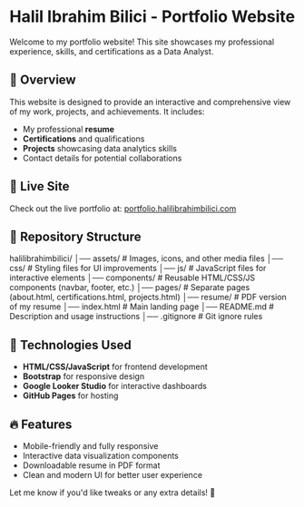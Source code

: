 # Halil Ibrahim Bilici - Portfolio Website

Welcome to my portfolio website! This site showcases my professional experience, skills, and certifications as a Data Analyst. 

## 📌 Overview

This website is designed to provide an interactive and comprehensive view of my work, projects, and achievements. It includes:
- My professional **resume**
- **Certifications** and qualifications
- **Projects** showcasing data analytics skills
- Contact details for potential collaborations

## 🔗 Live Site

Check out the live portfolio at: [portfolio.halilibrahimbilici.com](https://portfolio.halilibrahimbilici.com/)

## 📁 Repository Structure
halilibrahimbilici/ │── assets/           # Images, icons, and other media files │── css/              # Styling files for UI improvements │── js/               # JavaScript files for interactive elements │── components/       # Reusable HTML/CSS/JS components (navbar, footer, etc.) │── pages/            # Separate pages (about.html, certifications.html, projects.html) │── resume/           # PDF version of my resume │── index.html        # Main landing page │── README.md         # Description and usage instructions │── .gitignore        # Git ignore rules


## 🚀 Technologies Used

- **HTML/CSS/JavaScript** for frontend development
- **Bootstrap** for responsive design
- **Google Looker Studio** for interactive dashboards
- **GitHub Pages** for hosting

## 🔥 Features

- Mobile-friendly and fully responsive
- Interactive data visualization components
- Downloadable resume in PDF format
- Clean and modern UI for better user experience


Let me know if you'd like tweaks or any extra details! 🚀

